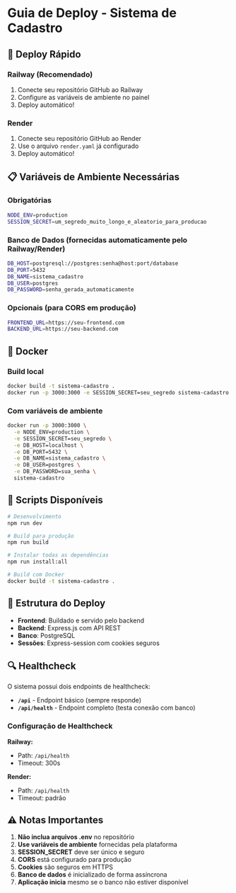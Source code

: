# Guia de Deploy - Sistema de Cadastro

## 🚀 Deploy Rápido

### Railway (Recomendado)

1. Conecte seu repositório GitHub ao Railway
2. Configure as variáveis de ambiente no painel
3. Deploy automático!

### Render

1. Conecte seu repositório GitHub ao Render
2. Use o arquivo `render.yaml` já configurado
3. Deploy automático!

## 📋 Variáveis de Ambiente Necessárias

### Obrigatórias

```bash
NODE_ENV=production
SESSION_SECRET=um_segredo_muito_longo_e_aleatorio_para_producao
```

### Banco de Dados (fornecidas automaticamente pelo Railway/Render)

```bash
DB_HOST=postgresql://postgres:senha@host:port/database
DB_PORT=5432
DB_NAME=sistema_cadastro
DB_USER=postgres
DB_PASSWORD=senha_gerada_automaticamente
```

### Opcionais (para CORS em produção)

```bash
FRONTEND_URL=https://seu-frontend.com
BACKEND_URL=https://seu-backend.com
```

## 🐳 Docker

### Build local

```bash
docker build -t sistema-cadastro .
docker run -p 3000:3000 -e SESSION_SECRET=seu_segredo sistema-cadastro
```

### Com variáveis de ambiente

```bash
docker run -p 3000:3000 \
  -e NODE_ENV=production \
  -e SESSION_SECRET=seu_segredo \
  -e DB_HOST=localhost \
  -e DB_PORT=5432 \
  -e DB_NAME=sistema_cadastro \
  -e DB_USER=postgres \
  -e DB_PASSWORD=sua_senha \
  sistema-cadastro
```

## 🔧 Scripts Disponíveis

```bash
# Desenvolvimento
npm run dev

# Build para produção
npm run build

# Instalar todas as dependências
npm run install:all

# Build com Docker
docker build -t sistema-cadastro .
```

## 📁 Estrutura do Deploy

- **Frontend**: Buildado e servido pelo backend
- **Backend**: Express.js com API REST
- **Banco**: PostgreSQL
- **Sessões**: Express-session com cookies seguros

## 🔍 Healthcheck

O sistema possui dois endpoints de healthcheck:

- **`/api`** - Endpoint básico (sempre responde)
- **`/api/health`** - Endpoint completo (testa conexão com banco)

### Configuração de Healthcheck

**Railway:**

- Path: `/api/health`
- Timeout: 300s

**Render:**

- Path: `/api/health`
- Timeout: padrão

## ⚠️ Notas Importantes

1. **Não inclua arquivos .env** no repositório
2. **Use variáveis de ambiente** fornecidas pela plataforma
3. **SESSION_SECRET** deve ser único e seguro
4. **CORS** está configurado para produção
5. **Cookies** são seguros em HTTPS
6. **Banco de dados** é inicializado de forma assíncrona
7. **Aplicação inicia** mesmo se o banco não estiver disponível
